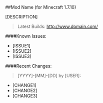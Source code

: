 ##Mod Name (for Minecraft 1.7.10)

[DESCRIPTION]

>Latest Builds: http://www.domain.com/<br>

####Known Issues:

* [ISSUE1]
* [ISSUE2]
* [ISSUE3]

####Recent Changes:

>[YYYY]-[MM]-[DD] by [USER]:

* [CHANGE1]
* [CHANGE2]
* [CHANGE3]
